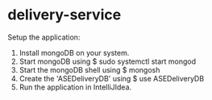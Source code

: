 # delivery-service

Setup the application:
1. Install mongoDB on your system.
2. Start mongoDB using $ sudo systemctl start mongod
3. Start the mongoDB shell using $ mongosh
4. Create the 'ASEDeliveryDB' using $ use ASEDeliveryDB
5. Run the application in IntelliJIdea.
